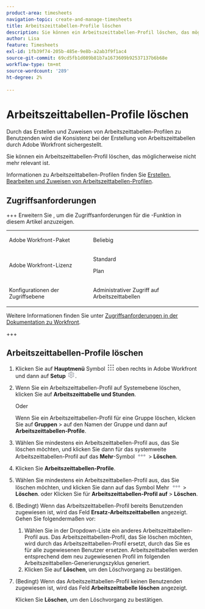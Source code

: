 ```yaml
---
product-area: timesheets
navigation-topic: create-and-manage-timesheets
title: Arbeitszeittabellen-Profile löschen
description: Sie können ein Arbeitszeittabellen-Profil löschen, das möglicherweise nicht mehr relevant ist.
author: Lisa
feature: Timesheets
exl-id: 1fb39f74-205b-485e-9e8b-a2ab3f9f1ac4
source-git-commit: 69cd5fb1d089b81b7a1673609b92537137b6b68e
workflow-type: tm+mt
source-wordcount: '289'
ht-degree: 2%

---
```


# Arbeitszeittabellen-Profile löschen

<!--Audited:6/2025-->

Durch das Erstellen und Zuweisen von Arbeitszeittabellen-Profilen zu Benutzenden wird die Konsistenz bei der Erstellung von Arbeitszeittabellen durch Adobe Workfront sichergestellt.

Sie können ein Arbeitszeittabellen-Profil löschen, das möglicherweise nicht mehr relevant ist.

Informationen zu Arbeitszeittabellen-Profilen finden Sie [Erstellen, Bearbeiten und Zuweisen von Arbeitszeittabellen-Profilen](../../timesheets/create-and-manage-timesheets/create-timesheet-profiles.md).

## Zugriffsanforderungen

+++ Erweitern Sie , um die Zugriffsanforderungen für die -Funktion in diesem Artikel anzuzeigen.

<table style="table-layout:auto">
 <col> 
 <col>
 <tbody> 
  <tr> 
   <td>Adobe Workfront-Paket</td> 
   <td><p>Beliebig</p></td> 
  </tr> 
  <tr> 
   <td>Adobe Workfront-Lizenz</td> 
   <td>
   <p>Standard</p>
   <p>Plan</p></td>
  </tr> 
  <tr> 
   <td>Konfigurationen der Zugriffsebene</td> 
   <td><p>Administrativer Zugriff auf Arbeitszeittabellen</p> </td> 
  </tr> 
 </tbody> 
</table>

Weitere Informationen finden Sie unter [Zugriffsanforderungen in der Dokumentation zu Workfront](/help/quicksilver/administration-and-setup/add-users/access-levels-and-object-permissions/access-level-requirements-in-documentation.md).

+++

## Arbeitszeittabellen-Profile löschen

1. Klicken Sie auf **Hauptmenü** Symbol ![](assets/main-menu-icon.png) oben rechts in Adobe Workfront und dann auf **Setup** ![](assets/gear-icon-settings.png).

1. Wenn Sie ein Arbeitszeittabellen-Profil auf Systemebene löschen, klicken Sie auf **Arbeitszeittabelle und Stunden**.

   Oder

   Wenn Sie ein Arbeitszeittabellen-Profil für eine Gruppe löschen, klicken Sie auf **Gruppen** > auf den Namen der Gruppe und dann auf **Arbeitszeittabellen-Profile**.
1. Wählen Sie mindestens ein Arbeitszeittabellen-Profil aus, das Sie löschen möchten, und klicken Sie dann für das systemweite Arbeitszeittabellen-Profil auf das **Mehr**-Symbol ![](assets/more-icon.png) > **Löschen**.

1. Klicken Sie **Arbeitszeittabellen-Profile**.
1. Wählen Sie mindestens ein Arbeitszeittabellen-Profil aus, das Sie löschen möchten, und klicken Sie dann auf das Symbol Mehr ![Mehr](assets/more-icon.png) > **Löschen**.
oder
Klicken Sie für **Arbeitszeittabellen-Profil auf** > **Löschen**.
1. (Bedingt) Wenn das Arbeitszeittabellen-Profil bereits Benutzenden zugewiesen ist, wird das Feld **Ersatz-Arbeitszeittabellen** angezeigt. Gehen Sie folgendermaßen vor:
   1. Wählen Sie in der Dropdown-Liste ein anderes Arbeitszeittabellen-Profil aus. Das Arbeitszeittabellen-Profil, das Sie löschen möchten, wird durch das Arbeitszeittabellen-Profil ersetzt, durch das Sie es für alle zugewiesenen Benutzer ersetzen. Arbeitszeittabellen werden entsprechend dem neu zugewiesenen Profil im folgenden Arbeitszeittabellen-Generierungszyklus generiert.
   1. Klicken Sie auf **Löschen**, um den Löschvorgang zu bestätigen.
1. (Bedingt) Wenn das Arbeitszeittabellen-Profil keinen Benutzenden zugewiesen ist, wird das Feld **Arbeitszeittabelle löschen** angezeigt.

   Klicken Sie **Löschen**, um den Löschvorgang zu bestätigen.
